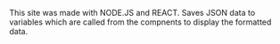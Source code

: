 This site was made with NODE.JS and REACT. Saves JSON data to variables which are called from the compnents to display the formatted data.